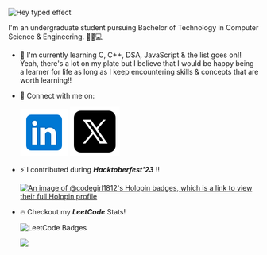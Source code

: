![Hey typed effect](https://readme-typing-svg.herokuapp.com?font=Caveat&weight=600&size=28&color=ffdf87&pause=1000&width=435&lines=Hey+there%2C+I'm+Anshika+!+👋🏻)  

I'm an undergraduate student pursuing Bachelor of Technology in Computer Science & Engineering. 👧🏻💻

- 📖  I'm currently learning C, C++, DSA, JavaScript & the list goes on!! 
 Yeah, there's a lot on my plate but I believe that I would be happy being a learner for life as long as I keep encountering skills & concepts that are worth learning!!

- 🔗 Connect with me on:
   
   [![LinkedIn](icons8-linkedin.svg)](https://www.linkedin.com/in/anshika-chhabra-97ab05257)
   [![TwitterX](icons8-twitterx.svg)](https://twitter.com/anshikachhabra_?t=3RrhUtepEoxbRAks5AzKbw&s=09)
  
- ⚡ I contributed during ***Hacktoberfest'23*** !!

  [![An image of @codegirl1812's Holopin badges, which is a link to view their full Holopin profile](https://holopin.me/codegirl1812)](https://holopin.io/@codegirl1812)

- 🔥 Checkout my ***LeetCode*** Stats!
  
  ![LeetCode Badges](https://leetcode-badge-showcase.vercel.app/api?username=anshikachhabra_&animated=true&theme=monokai)

   ![](https://komarev.com/ghpvc/?username=anshika1812&style=plastic&color=8f152a)

